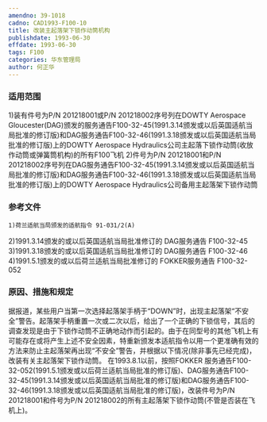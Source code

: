 ```yaml
---
amendno: 39-1018
cadno: CAD1993-F100-10
title: 改装主起落架下锁作动筒机构
publishdate: 1993-06-30
effdate: 1993-06-30
tags: F100
categories: 华东管理局
author: 何正华
---
```


### 适用范围 
1)装有件号为P/N 201218001或P/N 201218002序号列在DOWTY Aerospace Gloucester(DAG)颁发的服务通告F100-32-45(1991.3.14颁发或以后英国适航当局批准的修订版)和DAG服务通告F100-32-46(1991.3.18颁发或以后英国适航当局批准的修订版)上的DOWTY Aerospace Hydraulics公司主起落下锁作动筒(收放作动筒或弹簧筒机构)的所有F100飞机
2)件号为P/N 201218001和P/N 201218002序号列在DAG服务通告F100-32-45(1991.3.14颁发或以后英国适航当局批准的修订版)和DAG服务通告F100-32-46(1991.3.18颁发或以后英国适航当局批准的修订版)上的DOWTY Aerospace Hydraulics公司备用主起落架下锁作动筒

<!--more-->
### 参考文件
    1)荷兰适航当局颁发的适航指令 91-031/2(A) 
2)1991.3.14颁发的或以后英国适航当局批准修订的 DAG服务通告 F100-32-45 
3)1991.3.18颁发的或以后英国适航当局批准修订的 DAG服务通告 F100-32-46 
4)1991.5.1颁发的或以后荷兰适航当局批准修订的 FOKKER服务通告 F100-32-052 

  

### 原因、措施和规定 
据报道，某些用户当第一次选择起落架手柄于“DOWN”时，出现主起落架“不安全”警告。起落架手柄重置一次或二次以后，给出了一个正确的下锁信号，其后的调查发现是由于下锁作动筒不正确地动作而引起的。由于在同型号的其他飞机上有可能存在或将产生上述不安全因素，特重新颁发本适航指令以用一个更准确有效的方法来防止主起落架再出现“不安全”警告，并根据以下情况(除非事先已经完成)，改装有关主起落架下锁作动筒。 
    在1993.8.1以前，按照FOKKER 服务通告F100-32-052(1991.5.1颁发或以后荷兰适航当局批准的修订版)、DAG服务通告F100-32-45(1991.3.14颁发或以后英国适航当局批准的修订版)和DAG服务通告F100-32-46(1991.3.18颁发或以后英国适航当局批准的修订版)，改装件号为P/N 201218001和件号为P/N 201218002的所有主起落架下锁作动筒(不管是否装在飞机上)。
